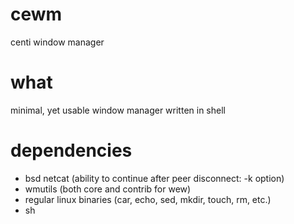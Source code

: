 # cewm
centi window manager


# what
minimal, yet usable window manager written in shell

# dependencies
- bsd netcat (ability to continue after peer disconnect: -k option)
- wmutils (both core and contrib for wew)
- regular linux binaries (car, echo, sed, mkdir, touch, rm, etc.)
- sh
